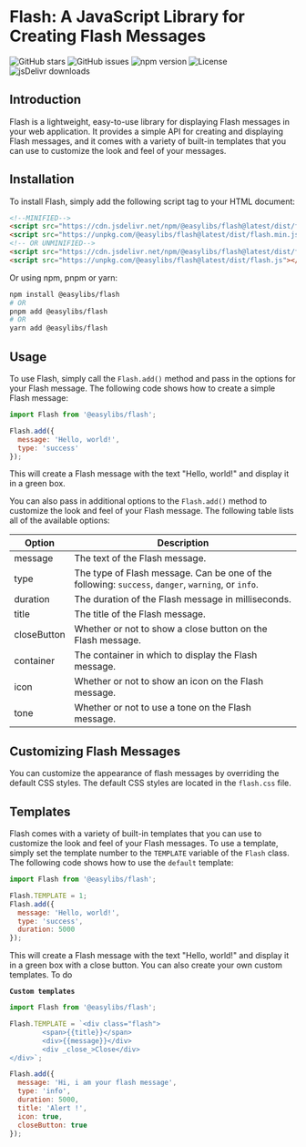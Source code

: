 # Flash: A JavaScript Library for Creating Flash Messages

![GitHub stars](https://img.shields.io/github/stars/Nelsallg/easylibs?style=social)
![GitHub issues](https://img.shields.io/github/issues/Nelsallg/easylibs)
![npm version](https://img.shields.io/npm/v/@easylibs/flash.svg?style=flat)
![License](https://img.shields.io/badge/license-MIT-blue.svg)
![jsDelivr downloads](https://img.shields.io/jsdelivr/npm/hm/@easylibs/flash)

## Introduction

Flash is a lightweight, easy-to-use library for displaying Flash messages in your web application. It provides a simple API for creating and displaying Flash messages, and it comes with a variety of built-in templates that you can use to customize the look and feel of your messages.

## Installation

To install Flash, simply add the following script tag to your HTML document:

```html
<!--MINIFIED-->
<script src="https://cdn.jsdelivr.net/npm/@easylibs/flash@latest/dist/flash.min.js"></script>
<script src="https://unpkg.com/@easylibs/flash@latest/dist/flash.min.js"></script>
<!-- OR UNMINIFIED-->
<script src="https://cdn.jsdelivr.net/npm/@easylibs/flash@latest/dist/flash.js"></script>
<script src="https://unpkg.com/@easylibs/flash@latest/dist/flash.js"></script>
```

Or using npm, pnpm or yarn:

```bash
npm install @easylibs/flash
# OR
pnpm add @easylibs/flash
# OR
yarn add @easylibs/flash
```

## Usage

To use Flash, simply call the `Flash.add()` method and pass in the options for your Flash message. The following code shows how to create a simple Flash message:

```javascript
import Flash from '@easylibs/flash';

Flash.add({
  message: 'Hello, world!',
  type: 'success'
});
```

This will create a Flash message with the text "Hello, world!" and display it in a green box.

You can also pass in additional options to the `Flash.add()` method to customize the look and feel of your Flash message. The following table lists all of the available options:

| Option | Description |
|---|---|
| message | The text of the Flash message. |
| type | The type of Flash message. Can be one of the following: `success`, `danger`, `warning`, or `info`. |
| duration | The duration of the Flash message in milliseconds. |
| title | The title of the Flash message. |
| closeButton | Whether or not to show a close button on the Flash message. |
| container | The container in which to display the Flash message. |
| icon | Whether or not to show an icon on the Flash message. |
| tone | Whether or not to use a tone on the Flash message. |

## Customizing Flash Messages

You can customize the appearance of flash messages by overriding the default CSS styles. The default CSS styles are located in the `flash.css` file.

## Templates

Flash comes with a variety of built-in templates that you can use to customize the look and feel of your Flash messages. To use a template, simply set the template number to the `TEMPLATE` variable of the `Flash` class. The following code shows how to use the `default` template:

```javascript
import Flash from '@easylibs/flash';

Flash.TEMPLATE = 1;
Flash.add({
  message: 'Hello, world!',
  type: 'success',
  duration: 5000
});
```

This will create a Flash message with the text "Hello, world!" and display it in a green box with a close button.
You can also create your own custom templates. To do

**`Custom templates`**

```javascript
import Flash from '@easylibs/flash';

Flash.TEMPLATE = `<div class="flash">
        <span>{{title}}</span>
        <div>{{message}}</div>
        <div _close_>Close</div>
</div>`;

Flash.add({
  message: 'Hi, i am your flash message',
  type: 'info',
  duration: 5000,
  title: 'Alert !',
  icon: true,
  closeButton: true
});
```

